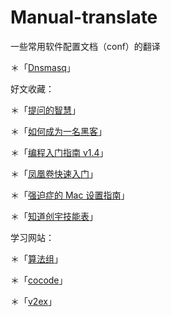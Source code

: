# Manual-translate
一些常用软件配置文档（conf）的翻译

 ＊「[Dnsmasq](https://github.com/elleys/Manual-translate/blob/master/dnsmasq.conf)」


好文收藏：

 ＊「[提问的智慧](http://lilydjwg.vim-cn.com/articles/smart-questions.html)」

 ＊「[如何成为一名黑客](http://translations.readthedocs.org/en/latest/hacker_howto.html)」
 
 ＊「[编程入门指南 v1.4](http://zhuanlan.zhihu.com/xiao-jing-mo/19959253)」

 ＊「[凤凰卷快速入门](https://github.com/phoenixlzx/the_start.md/blob/master/README.md)」

 ＊「[强迫症的 Mac 设置指南](https://github.com/macdao/ocds-guide-to-setting-up-mac/blob/master/README.md)」

 ＊「[知道创宇技能表](http://blog.knownsec.com/Knownsec_RD_Checklist/v3.0.html)」
 
 
学习网站：

 ＊「[算法组](http://suanfazu.com/t/topic/15)」

 ＊「[cocode](http://cocode.cc/)」
 
 ＊「[v2ex](http://v2ex.com)」
